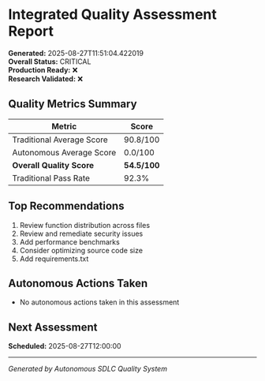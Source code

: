 # Integrated Quality Assessment Report

**Generated:** 2025-08-27T11:51:04.422019  
**Overall Status:** CRITICAL  
**Production Ready:** ❌  
**Research Validated:** ❌

## Quality Metrics Summary

| Metric | Score |
|--------|-------|
| Traditional Average Score | 90.8/100 |
| Autonomous Average Score | 0.0/100 |
| **Overall Quality Score** | **54.5/100** |
| Traditional Pass Rate | 92.3% |

## Top Recommendations

1. Review function distribution across files
2. Review and remediate security issues
3. Add performance benchmarks
4. Consider optimizing source code size
5. Add requirements.txt

## Autonomous Actions Taken

- No autonomous actions taken in this assessment

## Next Assessment

**Scheduled:** 2025-08-27T12:00:00

---
*Generated by Autonomous SDLC Quality System*
